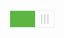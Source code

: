 <style type="text/css">
	#mohe-demo .mh-switch {
		display: block;
		position: relative;
		overflow: hidden;
		width: 70px;
		height: 26px;
		background: #ddd;
		border: 1px solid #eee;
	}
	#mohe-demo .mh-switch-slider {
		position: relative;
		margin-right: 30px;
		height: 26px;
		background: #5cb642;
		-webkit-transition: all 0.1s;
		transition: all 0.1s;
	}
	#mohe-demo .mh-switch-slider::before {
		content: '';
		display: block;
		float: right;
		width: 30px;
		height: 26px;
		margin-right: -30px;
		background: #fdfdfd;
	}
	#mohe-demo .mh-switch-slider::after {
		content: '';
		display: block;
		width: 0;
		height: 15px;
		border-left: 1px solid #b6b6b6;
		-webkit-box-shadow: 0 5px 0 0;
		box-shadow: 5px 0 0 0 #b6b6b6, -5px 0 0 0 #b6b6b6;

		position: absolute;
		right: -16px;
		top: 50%;
		-webkit-transform: translateY(-50%);
		transform: translateY(-50%);
	}
	#mohe-demo .mh-switch.off .mh-switch-slider {
		-webkit-transform: translateX(-100%);
		transform: translateX(-100%);
	}
</style>
<div id="mohe-demo" class="g-mohe">
	<a class="mh-switch" href="#switch">
		<div class="mh-switch-slider"></div>
	</a>
</div>
<script type="text/javascript">
		
	_loader.use('zepto',function(){

		var scope = $('#mohe-demo');

		var saveBtn = $('.mh-switch', scope)
		saveBtn.on('click', function(e){
			e.preventDefault();
			$(this).toggleClass('off');
		});
	});
</script>